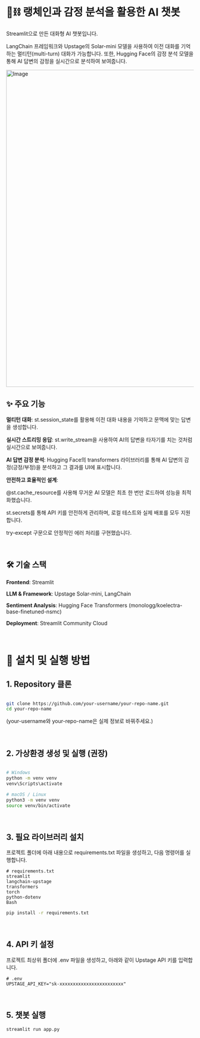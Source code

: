 # 🦜⛓️ 랭체인과 감정 분석을 활용한 AI 챗봇
Streamlit으로 만든 대화형 AI 챗봇입니다. 

LangChain 프레임워크와 Upstage의 Solar-mini 모델을 사용하여 이전 대화를 기억하는 멀티턴(multi-turn) 대화가 가능합니다. 또한, Hugging Face의 감정 분석 모델을 통해 AI 답변의 감정을 실시간으로 분석하여 보여줍니다.

<img width="1045" height="852" alt="Image" src="https://github.com/user-attachments/assets/caff892f-d997-4614-9203-a2c230ac5f98" />

<br />

## ✨ 주요 기능
**멀티턴 대화**: st.session_state를 활용해 이전 대화 내용을 기억하고 문맥에 맞는 답변을 생성합니다.

**실시간 스트리밍 응답**: st.write_stream을 사용하여 AI의 답변을 타자기를 치는 것처럼 실시간으로 보여줍니다.

**AI 답변 감정 분석**: Hugging Face의 transformers 라이브러리를 통해 AI 답변의 감정(긍정/부정)을 분석하고 그 결과를 UI에 표시합니다.

**안전하고 효율적인 설계**:

@st.cache_resource를 사용해 무거운 AI 모델은 최초 한 번만 로드하여 성능을 최적화했습니다.

st.secrets를 통해 API 키를 안전하게 관리하며, 로컬 테스트와 실제 배포를 모두 지원합니다.

try-except 구문으로 안정적인 에러 처리를 구현했습니다.

<br />


## 🛠️ 기술 스택
**Frontend**: Streamlit

**LLM & Framework**: Upstage Solar-mini, LangChain

**Sentiment Analysis**: Hugging Face Transformers (monologg/koelectra-base-finetuned-nsmc)

**Deployment**: Streamlit Community Cloud

<br />

# 🚀 설치 및 실행 방법
## 1. Repository 클론

```Bash

git clone https://github.com/your-username/your-repo-name.git
cd your-repo-name
```
(your-username와 your-repo-name은 실제 정보로 바꿔주세요.)

<br />

## 2. 가상환경 생성 및 실행 (권장)

```Bash

# Windows
python -m venv venv
venv\Scripts\activate

# macOS / Linux
python3 -m venv venv
source venv/bin/activate
```

<br />

## 3. 필요 라이브러리 설치

프로젝트 폴더에 아래 내용으로 requirements.txt 파일을 생성하고, 다음 명령어를 실행합니다.

```
# requirements.txt
streamlit
langchain-upstage
transformers
torch
python-dotenv
Bash
```

```Bash
pip install -r requirements.txt
```

<br />

## 4. API 키 설정

프로젝트 최상위 폴더에 .env 파일을 생성하고, 아래와 같이 Upstage API 키를 입력합니다.

```
# .env
UPSTAGE_API_KEY="sk-xxxxxxxxxxxxxxxxxxxxxxxx"
```

<br />

## 5. 챗봇 실행

```Bash
streamlit run app.py
```